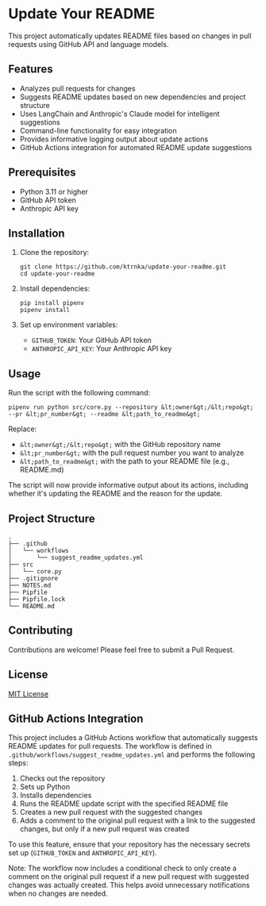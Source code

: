 # Update Your README

This project automatically updates README files based on changes in pull requests using GitHub API and language models.

## Features

- Analyzes pull requests for changes
- Suggests README updates based on new dependencies and project structure
- Uses LangChain and Anthropic's Claude model for intelligent suggestions
- Command-line functionality for easy integration
- Provides informative logging output about update actions
- GitHub Actions integration for automated README update suggestions

## Prerequisites

- Python 3.11 or higher
- GitHub API token
- Anthropic API key

## Installation

1. Clone the repository:
   ```
   git clone https://github.com/ktrnka/update-your-readme.git
   cd update-your-readme
   ```

2. Install dependencies:
   ```
   pip install pipenv
   pipenv install
   ```

3. Set up environment variables:
   - `GITHUB_TOKEN`: Your GitHub API token
   - `ANTHROPIC_API_KEY`: Your Anthropic API key

## Usage

Run the script with the following command:

```
pipenv run python src/core.py --repository &lt;owner&gt;/&lt;repo&gt; --pr &lt;pr_number&gt; --readme &lt;path_to_readme&gt;
```

Replace:
- `&lt;owner&gt;/&lt;repo&gt;` with the GitHub repository name
- `&lt;pr_number&gt;` with the pull request number you want to analyze
- `&lt;path_to_readme&gt;` with the path to your README file (e.g., README.md)

The script will now provide informative output about its actions, including whether it's updating the README and the reason for the update.

## Project Structure

```
.
├── .github
│   └── workflows
│       └── suggest_readme_updates.yml
├── src
│   └── core.py
├── .gitignore
├── NOTES.md
├── Pipfile
├── Pipfile.lock
└── README.md
```

## Contributing

Contributions are welcome! Please feel free to submit a Pull Request.

## License

[MIT License](https://opensource.org/licenses/MIT)

## GitHub Actions Integration

This project includes a GitHub Actions workflow that automatically suggests README updates for pull requests. The workflow is defined in `.github/workflows/suggest_readme_updates.yml` and performs the following steps:

1. Checks out the repository
2. Sets up Python
3. Installs dependencies
4. Runs the README update script with the specified README file
5. Creates a new pull request with the suggested changes
6. Adds a comment to the original pull request with a link to the suggested changes, but only if a new pull request was created

To use this feature, ensure that your repository has the necessary secrets set up (`GITHUB_TOKEN` and `ANTHROPIC_API_KEY`).

Note: The workflow now includes a conditional check to only create a comment on the original pull request if a new pull request with suggested changes was actually created. This helps avoid unnecessary notifications when no changes are needed.